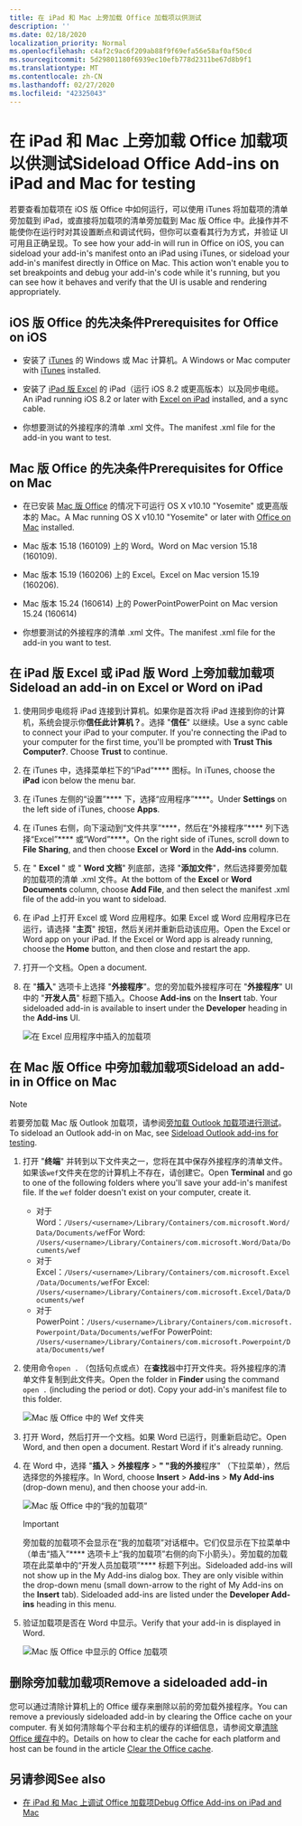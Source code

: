 ```yaml
---
title: 在 iPad 和 Mac 上旁加载 Office 加载项以供测试
description: ''
ms.date: 02/18/2020
localization_priority: Normal
ms.openlocfilehash: c4af2c9ac6f209ab88f9f69efa56e58af0af50cd
ms.sourcegitcommit: 5d29801180f6939ec10efb778d2311be67d8b9f1
ms.translationtype: MT
ms.contentlocale: zh-CN
ms.lasthandoff: 02/27/2020
ms.locfileid: "42325043"
---
```

# <a name="sideload-office-add-ins-on-ipad-and-mac-for-testing"></a><span data-ttu-id="5c57f-102">在 iPad 和 Mac 上旁加载 Office 加载项以供测试</span><span class="sxs-lookup"><span data-stu-id="5c57f-102">Sideload Office Add-ins on iPad and Mac for testing</span></span>

<span data-ttu-id="5c57f-p101">若要查看加载项在 iOS 版 Office 中如何运行，可以使用 iTunes 将加载项的清单旁加载到 iPad，或直接将加载项的清单旁加载到 Mac 版 Office 中。此操作并不能使你在运行时对其设置断点和调试代码，但你可以查看其行为方式，并验证 UI 可用且正确呈现。</span><span class="sxs-lookup"><span data-stu-id="5c57f-p101">To see how your add-in will run in Office on iOS, you can sideload your add-in's manifest onto an iPad using iTunes, or sideload your add-in's manifest directly in Office on Mac. This action won't enable you to set breakpoints and debug your add-in's code while it's running, but you can see how it behaves and verify that the UI is usable and rendering appropriately.</span></span>

## <a name="prerequisites-for-office-on-ios"></a><span data-ttu-id="5c57f-105">iOS 版 Office 的先决条件</span><span class="sxs-lookup"><span data-stu-id="5c57f-105">Prerequisites for Office on iOS</span></span>

- <span data-ttu-id="5c57f-106">安装了 [iTunes](https://www.apple.com/itunes/download/) 的 Windows 或 Mac 计算机。</span><span class="sxs-lookup"><span data-stu-id="5c57f-106">A Windows or Mac computer with [iTunes](https://www.apple.com/itunes/download/) installed.</span></span>

- <span data-ttu-id="5c57f-107">安装了 [iPad 版 Excel](https://itunes.apple.com/us/app/microsoft-excel/id586683407?mt=8) 的 iPad（运行 iOS 8.2 或更高版本）以及同步电缆。</span><span class="sxs-lookup"><span data-stu-id="5c57f-107">An iPad running iOS 8.2 or later with [Excel on iPad](https://itunes.apple.com/us/app/microsoft-excel/id586683407?mt=8) installed, and a sync cable.</span></span>

- <span data-ttu-id="5c57f-108">你想要测试的外接程序的清单 .xml 文件。</span><span class="sxs-lookup"><span data-stu-id="5c57f-108">The manifest .xml file for the add-in you want to test.</span></span>

## <a name="prerequisites-for-office-on-mac"></a><span data-ttu-id="5c57f-109">Mac 版 Office 的先决条件</span><span class="sxs-lookup"><span data-stu-id="5c57f-109">Prerequisites for Office on Mac</span></span>

- <span data-ttu-id="5c57f-110">在已安装 [Mac 版 Office](https://products.office.com/buy/compare-microsoft-office-products?tab=omac) 的情况下可运行 OS X v10.10 "Yosemite" 或更高版本的 Mac。</span><span class="sxs-lookup"><span data-stu-id="5c57f-110">A Mac running OS X v10.10 "Yosemite" or later with [Office on Mac](https://products.office.com/buy/compare-microsoft-office-products?tab=omac) installed.</span></span>

- <span data-ttu-id="5c57f-111">Mac 版本 15.18 (160109) 上的 Word。</span><span class="sxs-lookup"><span data-stu-id="5c57f-111">Word on Mac version 15.18 (160109).</span></span>

- <span data-ttu-id="5c57f-112">Mac 版本 15.19 (160206) 上的 Excel。</span><span class="sxs-lookup"><span data-stu-id="5c57f-112">Excel on Mac version 15.19 (160206).</span></span>

- <span data-ttu-id="5c57f-113">Mac 版本 15.24 (160614) 上的 PowerPoint</span><span class="sxs-lookup"><span data-stu-id="5c57f-113">PowerPoint on Mac version 15.24 (160614)</span></span>

- <span data-ttu-id="5c57f-114">你想要测试的外接程序的清单 .xml 文件。</span><span class="sxs-lookup"><span data-stu-id="5c57f-114">The manifest .xml file for the add-in you want to test.</span></span>

## <a name="sideload-an-add-in-on-excel-or-word-on-ipad"></a><span data-ttu-id="5c57f-115">在 iPad 版 Excel 或 iPad 版 Word 上旁加载加载项</span><span class="sxs-lookup"><span data-stu-id="5c57f-115">Sideload an add-in on Excel or Word on iPad</span></span>

1. <span data-ttu-id="5c57f-p102">使用同步电缆将 iPad 连接到计算机。如果你是首次将 iPad 连接到你的计算机，系统会提示你**信任此计算机？**。选择 "**信任**" 以继续。</span><span class="sxs-lookup"><span data-stu-id="5c57f-p102">Use a sync cable to connect your iPad to your computer. If you're connecting the iPad to your computer for the first time, you'll be prompted with **Trust This Computer?**. Choose **Trust** to continue.</span></span>

2. <span data-ttu-id="5c57f-119">在 iTunes 中，选择菜单栏下的“iPad”\*\*\*\* 图标。</span><span class="sxs-lookup"><span data-stu-id="5c57f-119">In iTunes, choose the **iPad** icon below the menu bar.</span></span>

3. <span data-ttu-id="5c57f-120">在 iTunes 左侧的“设置”\*\*\*\* 下，选择“应用程序”\*\*\*\*。</span><span class="sxs-lookup"><span data-stu-id="5c57f-120">Under **Settings** on the left side of iTunes, choose **Apps**.</span></span>

4. <span data-ttu-id="5c57f-121">在 iTunes 右侧，向下滚动到“文件共享”\*\*\*\*，然后在“外接程序”\*\*\*\* 列下选择“Excel”\*\*\*\* 或“Word”\*\*\*\*。</span><span class="sxs-lookup"><span data-stu-id="5c57f-121">On the right side of iTunes, scroll down to **File Sharing**, and then choose **Excel** or **Word** in the **Add-ins** column.</span></span>

5. <span data-ttu-id="5c57f-122">在 " **Excel** " 或 " **Word 文档**" 列底部，选择 "**添加文件**"，然后选择要旁加载的加载项的清单 .xml 文件。</span><span class="sxs-lookup"><span data-stu-id="5c57f-122">At the bottom of the **Excel** or **Word Documents** column, choose **Add File**, and then select the manifest .xml file of the add-in you want to sideload.</span></span>

6. <span data-ttu-id="5c57f-p103">在 iPad 上打开 Excel 或 Word 应用程序。如果 Excel 或 Word 应用程序已在运行，请选择 "**主页**" 按钮，然后关闭并重新启动该应用。</span><span class="sxs-lookup"><span data-stu-id="5c57f-p103">Open the Excel or Word app on your iPad. If the Excel or Word app is already running, choose the **Home** button, and then close and restart the app.</span></span>

7. <span data-ttu-id="5c57f-125">打开一个文档。</span><span class="sxs-lookup"><span data-stu-id="5c57f-125">Open a document.</span></span>

8. <span data-ttu-id="5c57f-126">在 "**插入**" 选项卡上选择 "**外接程序**"。您的旁加载外接程序可在 "**外接程序**" UI 中的 "**开发人员**" 标题下插入。</span><span class="sxs-lookup"><span data-stu-id="5c57f-126">Choose **Add-ins** on the **Insert** tab. Your sideloaded add-in is available to insert under the **Developer** heading in the **Add-ins** UI.</span></span>

    ![在 Excel 应用程序中插入的加载项](../images/excel-insert-add-in.png)

## <a name="sideload-an-add-in-in-office-on-mac"></a><span data-ttu-id="5c57f-128">在 Mac 版 Office 中旁加载加载项</span><span class="sxs-lookup"><span data-stu-id="5c57f-128">Sideload an add-in in Office on Mac</span></span>

> [!NOTE]
> <span data-ttu-id="5c57f-129">若要旁加载 Mac 版 Outlook 加载项，请参阅[旁加载 Outlook 加载项进行测试](../outlook/sideload-outlook-add-ins-for-testing.md)。</span><span class="sxs-lookup"><span data-stu-id="5c57f-129">To sideload an Outlook add-in on Mac, see [Sideload Outlook add-ins for testing](../outlook/sideload-outlook-add-ins-for-testing.md).</span></span>

1. <span data-ttu-id="5c57f-p104">打开 "**终端**" 并转到以下文件夹之一，您将在其中保存外接程序的清单文件。如果该`wef`文件夹在您的计算机上不存在，请创建它。</span><span class="sxs-lookup"><span data-stu-id="5c57f-p104">Open **Terminal** and go to one of the following folders where you'll save your add-in's manifest file. If the `wef` folder doesn't exist on your computer, create it.</span></span>

    - <span data-ttu-id="5c57f-132">对于 Word：`/Users/<username>/Library/Containers/com.microsoft.Word/Data/Documents/wef`</span><span class="sxs-lookup"><span data-stu-id="5c57f-132">For Word:  `/Users/<username>/Library/Containers/com.microsoft.Word/Data/Documents/wef`</span></span>    
    - <span data-ttu-id="5c57f-133">对于 Excel：`/Users/<username>/Library/Containers/com.microsoft.Excel/Data/Documents/wef`</span><span class="sxs-lookup"><span data-stu-id="5c57f-133">For Excel:  `/Users/<username>/Library/Containers/com.microsoft.Excel/Data/Documents/wef`</span></span>
    - <span data-ttu-id="5c57f-134">对于 PowerPoint：`/Users/<username>/Library/Containers/com.microsoft.Powerpoint/Data/Documents/wef`</span><span class="sxs-lookup"><span data-stu-id="5c57f-134">For PowerPoint: `/Users/<username>/Library/Containers/com.microsoft.Powerpoint/Data/Documents/wef`</span></span>

2. <span data-ttu-id="5c57f-p105">使用命令`open .` （包括句点或点）在**查找**器中打开文件夹。将外接程序的清单文件复制到此文件夹。</span><span class="sxs-lookup"><span data-stu-id="5c57f-p105">Open the folder in **Finder** using the command `open .` (including the period or dot). Copy your add-in's manifest file to this folder.</span></span>

    ![Mac 版 Office 中的 Wef 文件夹](../images/all-my-files.png)

3. <span data-ttu-id="5c57f-p106">打开 Word，然后打开一个文档。如果 Word 已运行，则重新启动它。</span><span class="sxs-lookup"><span data-stu-id="5c57f-p106">Open Word, and then open a document. Restart Word if it's already running.</span></span>

4. <span data-ttu-id="5c57f-140">在 Word 中，选择 "**插入** > **外接程序** > **" "我的外接**程序" （下拉菜单），然后选择您的外接程序。</span><span class="sxs-lookup"><span data-stu-id="5c57f-140">In Word, choose **Insert** > **Add-ins** > **My Add-ins** (drop-down menu), and then choose your add-in.</span></span>

    ![Mac 版 Office 中的“我的加载项”](../images/my-add-ins-wikipedia.png)

    > [!IMPORTANT]
    > <span data-ttu-id="5c57f-p107">旁加载的加载项不会显示在“我的加载项”对话框中。它们仅显示在下拉菜单中（单击“插入”\*\*\*\* 选项卡上“我的加载项”右侧的向下小箭头）。旁加载的加载项在此菜单中的“开发人员加载项”\*\*\*\* 标题下列出。</span><span class="sxs-lookup"><span data-stu-id="5c57f-p107">Sideloaded add-ins will not show up in the My Add-ins dialog box. They are only visible within the drop-down menu (small down-arrow to the right of My Add-ins on the **Insert** tab). Sideloaded add-ins are listed under the **Developer Add-ins** heading in this menu.</span></span>

5. <span data-ttu-id="5c57f-145">验证加载项是否在 Word 中显示。</span><span class="sxs-lookup"><span data-stu-id="5c57f-145">Verify that your add-in is displayed in Word.</span></span>

    ![Mac 版 Office 中显示的 Office 加载项](../images/lorem-ipsum-wikipedia.png)

## <a name="remove-a-sideloaded-add-in"></a><span data-ttu-id="5c57f-147">删除旁加载加载项</span><span class="sxs-lookup"><span data-stu-id="5c57f-147">Remove a sideloaded add-in</span></span>

<span data-ttu-id="5c57f-148">您可以通过清除计算机上的 Office 缓存来删除以前的旁加载外接程序。</span><span class="sxs-lookup"><span data-stu-id="5c57f-148">You can remove a previously sideloaded add-in by clearing the Office cache on your computer.</span></span> <span data-ttu-id="5c57f-149">有关如何清除每个平台和主机的缓存的详细信息，请参阅文章[清除 Office 缓存](clear-cache.md)中的。</span><span class="sxs-lookup"><span data-stu-id="5c57f-149">Details on how to clear the cache for each platform and host can be found in the article [Clear the Office cache](clear-cache.md).</span></span>

## <a name="see-also"></a><span data-ttu-id="5c57f-150">另请参阅</span><span class="sxs-lookup"><span data-stu-id="5c57f-150">See also</span></span>

- [<span data-ttu-id="5c57f-151">在 iPad 和 Mac 上调试 Office 加载项</span><span class="sxs-lookup"><span data-stu-id="5c57f-151">Debug Office Add-ins on iPad and Mac</span></span>](debug-office-add-ins-on-ipad-and-mac.md)
